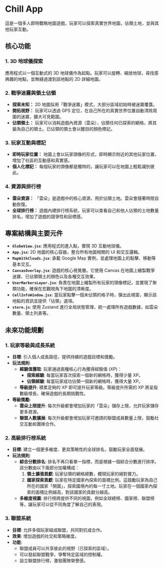 # Chill App

這是一個多人即時戰略地圖遊戲，玩家可以探索真實世界地圖，佔領土地，並與其他玩家互動。

## 核心功能

### 1. 3D 地球儀探索
應用程式以一個互動式的 3D 地球儀作為起點。玩家可以旋轉、縮放地球，尋找感興趣的地點，並無縫過渡到該地點的 2D 詳細地圖。

### 2. 戰爭迷霧與領土佔領
- **探索未知：** 2D 地圖採用「戰爭迷霧」模式，大部分區域初始時被迷霧覆蓋。
- **開拓視野：** 玩家可以透過 GPS 定位，在自己所在的真實世界位置自動清除周圍的迷霧，擴大可見範圍。
- **佔領領土：** 玩家可以消耗遊戲內資源（雲朵），佔領任何已探索的網格，將其變為自己的領土。已佔領的領土會以醒目的顏色標記。

### 3. 玩家互動與標記
- **即時玩家位置：** 地圖上會以玩家頭像的形式，即時顯示附近的其他玩家位置，增加了社區的互動感和真實感。
- **個人化標記：** 每個玩家的頭像都是獨特的，讓玩家可以在地圖上輕鬆識別彼此。

### 4. 資源與排行榜
- **雲朵資源：** 「雲朵」是遊戲中的核心資源，用於佔領土地。雲朵會隨著時間自動恢復。
- **全球排行榜：** 遊戲內建排行榜系統，玩家可以查看自己和他人佔領的土地數量排名，增加了遊戲的競爭性和目標感。

## 專案結構與主要元件

-   **`GlobeView.jsx`**: 應用程式的進入點，實現 3D 互動地球儀。
-   **`App.jsx`**: 2D 地圖的核心容器，整合所有地圖相關的 UI 和交互邏輯。
-   **`MapWithClouds.jsx`**: 承載 Google Map 實例，並處理地圖上的點擊、移動等基本交互。
-   **`CanvasOverlay.jsx`**: 遊戲的核心視覺層。它使用 Canvas 在地圖上繪製戰爭迷霧、已佔領領土的顏色以及各種交互效果。
-   **`UserMarkersLayer.jsx`**: 負責在地圖上繪製所有玩家的頭像標記，並實現了聚類功能，確保在宏觀視角下地圖的清晰度。
-   **`CellInfoWindow.jsx`**: 當玩家點擊一個未佔領的格子時，彈出此視窗，顯示該地點的資訊並提供「佔領」選項。
-   **`store.js`**: 使用 Zustand 進行全局狀態管理，統一處理所有遊戲數據，如雲朵數量、領土列表等。

## 未來功能規劃

### 1. 玩家等級與成長系統
-   **目標**: 引入個人成長路徑，提供持續的遊戲目標和獎勵。
-   **玩法規則**:
    -   **經驗值獲取**: 玩家通過兩種核心行為獲得經驗值 (XP)：
        -   **探索經驗**: 每當玩家首次探索一個新的網格時，獲得少量 XP。
        -   **佔領經驗**: 每當玩家成功佔領一個新的網格時，獲得大量 XP。
    -   **等級提升**: 積累足夠的 XP 即可提升玩家等級。等級提升所需的 XP 將呈指數級增長，確保遊戲的長期挑戰性。
-   **等級獎勵**:
    -   **雲朵上限提升**: 每次升級都會增加玩家的「雲朵」儲存上限，允許玩家儲存更多資源。
    -   **聯盟人數擴展**: 每次升級都會增加玩家可邀請的聯盟成員數量上限，鼓勵社交互動和團隊合作。

### 2. 高級排行榜系統
-   **目標**: 建立一個更多維度、更具策略性的全球排名，鼓勵玩家全面發展。
-   **玩法規則**:
    -   **綜合分數排名**: 排名不再只看單一指標，而是根據一個綜合分數進行排序。該分數由以下兩部分加權構成：
        1.  **領土擴張貢獻**: 玩家佔領的網格總數，體現玩家的絕對實力。
        2.  **國家探索貢獻**: 玩家在特定國家內探索的面積比例。這鼓勵玩家為自己所在的國家「開圖」，探索國境內的每一寸土地。玩家在一個國家內探索的面積比例越高，對該國家的貢獻分越高。
    -   **多維度視圖**: 排行榜將提供不同的視圖，例如全球總榜、國家榜、聯盟榜等，讓玩家可以從不同角度了解自己的表現。

### 3. 聯盟系統
-   **目標**: 允許多個玩家組成聯盟，共同對抗或合作。
-   **效果**: 增加遊戲的社交和策略維度。
-   **功能**:
    -   聯盟成員可以共享彼此的視野（已探索的區域）。
    -   可以發起聯盟戰爭，爭奪特定區域的控制權。
    -   設立聯盟排行榜，激發團隊榮譽感。
